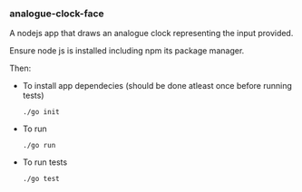 ### analogue-clock-face

A nodejs app that draws an analogue clock representing the input provided. 

Ensure node js is installed including npm its package manager.

Then:

* To install app dependecies (should be done atleast once before running tests)
  
  `./go init`
  
* To run

  `./go run`

* To run tests

  `./go test`
